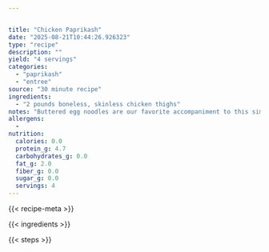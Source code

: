 ```yaml
---


title: "Chicken Paprikash"
date: "2025-08-21T10:44:26.926323"
type: "recipe"
description: ""
yield: "4 servings"
categories:
  - "paprikash"
  - "entree"
source: "30 minute recipe"
ingredients:
  - "2 pounds boneless, skinless chicken thighs"
notes: "Buttered egg noodles are our favorite accompaniment to this simple Hungarian stew. To keep the sour cream from curdling, make sure to stir some of the hot stew liquid into the sour cream before adding it to the pot. The dish of chick will be very hot coming out of the microwave-be sure to set it on a clean, dry surface or trivet, and be careful of hot steam when removing the plastic wrap."
allergens:
  -
nutrition:
  calories: 0.0
  protein_g: 4.7
  carbohydrates_g: 0.0
  fat_g: 2.0
  fiber_g: 0.0
  sugar_g: 0.0
  servings: 4
---
```


{{< recipe-meta >}}

{{< ingredients >}}

{{< steps >}}
